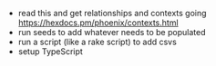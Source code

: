 - read this and get relationships and contexts going https://hexdocs.pm/phoenix/contexts.html
- run seeds to add whatever needs to be populated
- run a script (like a rake script) to add csvs
- setup TypeScript
